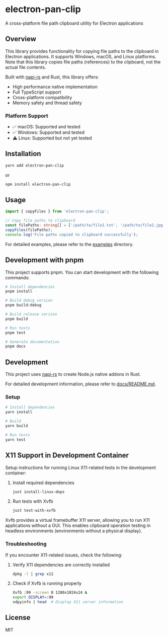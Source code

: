 # electron-pan-clip

A cross-platform file path clipboard utility for Electron applications

## Overview

This library provides functionality for copying file paths to the clipboard in Electron applications. It supports Windows, macOS, and Linux platforms. Note that this library copies file paths (references) to the clipboard, not the actual file contents.

Built with [napi-rs](https://napi.rs/) and Rust, this library offers:
- High performance native implementation
- Full TypeScript support
- Cross-platform compatibility
- Memory safety and thread safety

### Platform Support

- ✅ macOS: Supported and tested
- ✅ Windows: Supported and tested
- ⚠️ Linux: Supported but not yet tested

## Installation

```bash
yarn add electron-pan-clip
```

or

```bash
npm install electron-pan-clip
```

## Usage

```typescript
import { copyFiles } from 'electron-pan-clip';

// Copy file paths to clipboard
const filePaths: string[] = ['/path/to/file1.txt', '/path/to/file2.jpg'];
copyFiles(filePaths);
console.log('File paths copied to clipboard successfully');
```

For detailed examples, please refer to the [examples](./examples) directory.

## Development with pnpm

This project supports pnpm. You can start development with the following commands:

```bash
# Install dependencies
pnpm install

# Build debug version
pnpm build:debug

# Build release version
pnpm build

# Run tests
pnpm test

# Generate documentation
pnpm docs
```

## Development

This project uses [napi-rs](https://napi.rs/) to create Node.js native addons in Rust.

For detailed development information, please refer to [docs/README.md](./docs/README.md).

### Setup

```bash
# Install dependencies
yarn install

# Build
yarn build

# Run tests
yarn test
```

## X11 Support in Development Container

Setup instructions for running Linux X11-related tests in the development container:

1. Install required dependencies
   ```bash
   just install-linux-deps
   ```

2. Run tests with Xvfb
   ```bash
   just test-with-xvfb
   ```

Xvfb provides a virtual framebuffer X11 server, allowing you to run X11 applications without a GUI.
This enables clipboard operation testing in headless environments (environments without a physical display).

### Troubleshooting

If you encounter X11-related issues, check the following:

1. Verify X11 dependencies are correctly installed
   ```bash
   dpkg -l | grep x11
   ```

2. Check if Xvfb is running properly
   ```bash
   Xvfb :99 -screen 0 1280x1024x24 &
   export DISPLAY=:99
   xdpyinfo | head  # Display X11 server information
   ```

## License

MIT